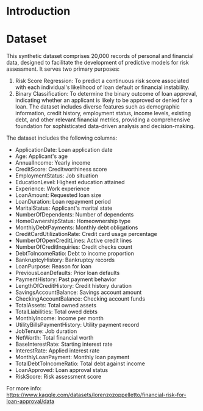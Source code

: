 # Introduction

# Dataset
This synthetic dataset comprises 20,000 records of personal and financial data, designed to facilitate the development of predictive models for risk assessment. It serves two primary purposes:

1. Risk Score Regression: To predict a continuous risk score associated with each individual's likelihood of loan default or financial instability.
2. Binary Classification: To determine the binary outcome of loan approval, indicating whether an applicant is likely to be approved or denied for a loan.
The dataset includes diverse features such as demographic information, credit history, employment status, income levels, existing debt, and other relevant financial metrics, providing a comprehensive foundation for sophisticated data-driven analysis and decision-making.

The dataset includes the following columns:

- ApplicationDate: Loan application date
- Age: Applicant's age
- AnnualIncome: Yearly income
- CreditScore: Creditworthiness score
- EmploymentStatus: Job situation
- EducationLevel: Highest education attained
- Experience: Work experience
- LoanAmount: Requested loan size
- LoanDuration: Loan repayment period
- MaritalStatus: Applicant's marital state
- NumberOfDependents: Number of dependents
- HomeOwnershipStatus: Homeownership type
- MonthlyDebtPayments: Monthly debt obligations
- CreditCardUtilizationRate: Credit card usage percentage
- NumberOfOpenCreditLines: Active credit lines
- NumberOfCreditInquiries: Credit checks count
- DebtToIncomeRatio: Debt to income proportion
- BankruptcyHistory: Bankruptcy records
- LoanPurpose: Reason for loan
- PreviousLoanDefaults: Prior loan defaults
- PaymentHistory: Past payment behavior
- LengthOfCreditHistory: Credit history duration
- SavingsAccountBalance: Savings account amount
- CheckingAccountBalance: Checking account funds
- TotalAssets: Total owned assets
- TotalLiabilities: Total owed debts
- MonthlyIncome: Income per month
- UtilityBillsPaymentHistory: Utility payment record
- JobTenure: Job duration
- NetWorth: Total financial worth
- BaseInterestRate: Starting interest rate
- InterestRate: Applied interest rate
- MonthlyLoanPayment: Monthly loan payment
- TotalDebtToIncomeRatio: Total debt against income
- LoanApproved: Loan approval status
- RiskScore: Risk assessment score

For more info: https://www.kaggle.com/datasets/lorenzozoppelletto/financial-risk-for-loan-approval/data
